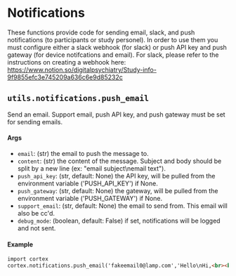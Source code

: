 # Notifications

These functions provide code for sending email, slack, and push notifications (to participants or study personel). In order to use them you must configure either a slack webhook (for slack) or push API key and push gateway (for device notifcations and email).
For slack, please refer to the instructions on creating a webhook here: https://www.notion.so/digitalpsychiatry/Study-info-9f9855efc3e745209a636c6e9d85232c

## `utils.notifications.push_email`
Send an email. Support email, push API key, and push gateway must be set for sending emails.

#### Args
- `email`: (str) the email to push the message to.
- `content`: (str) the content of the message. Subject and body should be split by a new line (ex: "email subject\nemail text").
- `push_api_key`: (str, default: None) the API key, will be pulled from the environment variable ('PUSH_API_KEY') if None.
- `push_gateway`: (str, default: None) the gateway, will be pulled from the environment variable ('PUSH_GATEWAY') if None.
- `support_email`: (str, default: None) the email to send from. This email will also be cc'd.
- `debug_mode`: (boolean, default: False) if set, notifications will be logged and not sent.

#### Example
```markdown
import cortex
cortex.notifications.push_email('fakeemail0@lamp.com','Hello\nHi,<br><br>This is a test email. Have a great day.')
```
